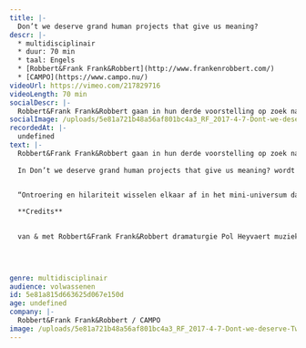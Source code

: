 ```yaml
---
title: |-
  Don’t we deserve grand human projects that give us meaning?
descr: |-
  * multidisciplinair
  * duur: 70 min
  * taal: Engels
  * [Robbert&Frank Frank&Robbert](http://www.frankenrobbert.com/)
  * [CAMPO](https://www.campo.nu/)
videoUrl: https://vimeo.com/217829716
videoLength: 70 min
socialDescr: |-
  Robbert&Frank Frank&Robbert gaan in hun derde voorstelling op zoek naar zingeving in een wereld zonder Groot Verhaal, en dat doen ze op hun geheel eigen manier: met een sterke visuele logica, en knipogend naar ruimtevaart en wetenschap.In Don’t we deserve grand human projects that give us meaning? wordt het kunstenaarsduo voor het eerst zelf deel van hun installaties en ontwerpen. De artiesten splitsen en dupliceren zichzelf als atomen in een imaginaire wereld van primaire kleuren. ‍“Ontroering en hilariteit wisselen elkaar af in het mini-universum dat Frank&Robbert tonen.” Theaterkrant
socialImage: /uploads/5e81a721b48a56af801bc4a3_RF_2017-4-7-Dont-we-deserve-Tweetakt-%C2%A9-Tom-Callemin.jpg
recordedAt: |-
  undefined
text: |-
  Robbert&Frank Frank&Robbert gaan in hun derde voorstelling op zoek naar zingeving in een wereld zonder Groot Verhaal, en dat doen ze op hun geheel eigen manier: met een sterke visuele logica, en knipogend naar ruimtevaart en wetenschap.
  
  In Don’t we deserve grand human projects that give us meaning? wordt het kunstenaarsduo voor het eerst zelf deel van hun installaties en ontwerpen. De artiesten splitsen en dupliceren zichzelf als atomen in een imaginaire wereld van primaire kleuren.

  ‍
  “Ontroering en hilariteit wisselen elkaar af in het mini-universum dat Frank&Robbert tonen.”  Theaterkrant

  **Credits**
  

  van & met Robbert&Frank Frank&Robbert dramaturgie Pol Heyvaert muziek Boris Zeebroek bewegingsadvies Charlotte Vanden Eynde voice-over Jonathan Beaton & Anna Stoppa techniek Korneel Coessens, Bart Huybrechts & Maarten Van Trigt met dank aan Arne Wastyn & de familie Keys productie CAMPO coproductie Beursschouwburg Brussels (BE), PACT Zollverein Essen (DE) & Auawirleben Bern (CH)

  ‍

  ‍
genre: multidisciplinair
audience: volwassenen
id: 5e81a815d663625d067e150d
age: undefined
company: |-
  Robbert&Frank Frank&Robbert / CAMPO
image: /uploads/5e81a721b48a56af801bc4a3_RF_2017-4-7-Dont-we-deserve-Tweetakt-%C2%A9-Tom-Callemin.jpg
---
```

